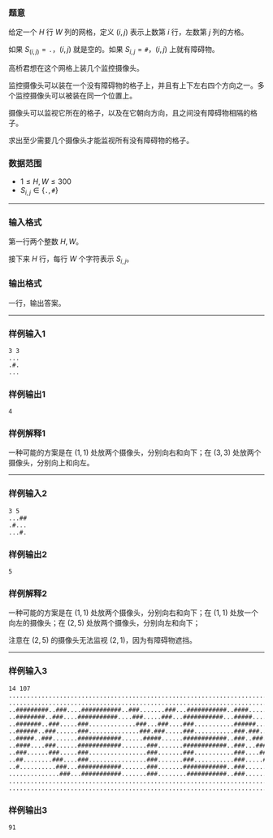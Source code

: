### 题意 

给定一个 $H$ 行 $W$ 列的网格，定义 $(i,j)$ 表示上数第 $i$ 行，左数第 $j$ 列的方格。

如果 $S_(i,j)=\texttt .$，$(i,j)$ 就是空的。如果 $S_{i,j}=\texttt #$，$(i,j)$ 上就有障碍物。

高桥君想在这个网格上装几个监控摄像头。

监控摄像头可以装在一个没有障碍物的格子上，并且有上下左右四个方向之一。多个监控摄像头可以被装在同一个位置上。

摄像头可以监视它所在的格子，以及在它朝向方向，且之间没有障碍物相隔的格子。

求出至少需要几个摄像头才能监视所有没有障碍物的格子。

### 数据范围

- $1\le H,W\le 300$
- $S_{i,j}\in \{\texttt .,\texttt #\}$

---

### 输入格式

第一行两个整数 $H,W$。

接下来 $H$ 行，每行 $W$ 个字符表示 $S_{i,j}$。

### 输出格式

一行，输出答案。

---

### 样例输入1

```
3 3
...
.#.
...
```

### 样例输出1

```
4
```

### 样例解释1

一种可能的方案是在 $(1,1)$ 处放两个摄像头，分别向右和向下；在 $(3,3)$ 处放两个摄像头，分别向上和向左。

---

### 样例输入2

```
3 5
...##
.#...
...#.
```

### 样例输出2

```
5
```

### 样例解释2

一种可能的方案是在 $(1,1)$ 处放两个摄像头，分别向右和向下；在 $(1,1)$ 处放一个向左的摄像头；在 $(2,5)$ 处放两个摄像头，分别向左和向下；

注意在 $(2,5)$ 的摄像头无法监视 $(2,1)$，因为有障碍物遮挡。

---

### 样例输入3

```
14 107
...........................................................................................................
...........................................................................................................
..#########..###....###########..###.......###...###########..####.......###...###########...###########...
..########..###....###########....###.....###...###########...#####......###..###########...###########....
..#######..###.....###.............###...###....###...........######.....###..###...........###............
..######..###......###..............###.###.....###...........###.###....###..###...........###............
..#####..###.......############......#####......############..###..###...###..###...........############...
..####....###......############.......###.......############..###...###..###..###...........############...
..###......###.....###................###.......###...........###....###.###..###...........###............
..##........###....###................###.......###...........###.....######..###...........###............
..#..........###...############.......###.......############..###......#####..############..############...
..............###...###########.......###........###########..###.......####...###########...###########...
...........................................................................................................
...........................................................................................................
```

### 样例输出3

```
91
```
